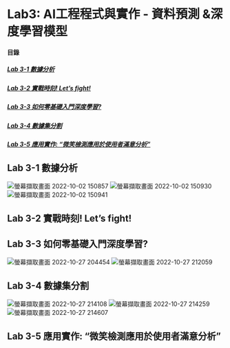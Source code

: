 # Lab3: AI工程程式與實作 - 資料預測 &深度學習模型

<a name="000"/>

#### 目錄

##### [Lab 3-1 數據分析](#001)
##### [Lab 3-2 實戰時刻! Let’s fight!](#002)
##### [Lab 3-3 如何零基礎入門深度學習?](#003)
##### [Lab 3-4 數據集分割](#004)
##### [Lab 3-5 應用實作:  “微笑檢測應用於使用者滿意分析”](#005)

<a name="001"/>

## Lab 3-1 數據分析

![螢幕擷取畫面 2022-10-02 150857](https://user-images.githubusercontent.com/89327102/193442610-c8189a2a-c96c-4b2f-84df-4a011343c68f.jpg)
![螢幕擷取畫面 2022-10-02 150930](https://user-images.githubusercontent.com/89327102/193442618-64614d1d-44d6-4ca3-ac18-836d69edab4e.jpg)
![螢幕擷取畫面 2022-10-02 150941](https://user-images.githubusercontent.com/89327102/193442623-7b618ad0-88a8-4fb3-83d0-c5b26ec3acda.jpg)

<a name="002"/>

## Lab 3-2 實戰時刻! Let’s fight!

<a name="003"/>

## Lab 3-3 如何零基礎入門深度學習?

![螢幕擷取畫面 2022-10-27 204454](https://user-images.githubusercontent.com/89327102/198295971-6debfe85-72e6-4ed5-857d-bd5ce3fdcd2b.jpg)
![螢幕擷取畫面 2022-10-27 212059](https://user-images.githubusercontent.com/89327102/198296068-a46cbcd1-0935-4056-a164-6de08e5d1362.jpg)


<a name="004"/>

## Lab 3-4 數據集分割

![螢幕擷取畫面 2022-10-27 214108](https://user-images.githubusercontent.com/89327102/198301877-9510621a-d66d-433c-8710-0c451dbcaf4a.jpg)
![螢幕擷取畫面 2022-10-27 214259](https://user-images.githubusercontent.com/89327102/198301935-7e3b7fef-bd20-4234-985e-caffa8d0abbe.jpg)
![螢幕擷取畫面 2022-10-27 214607](https://user-images.githubusercontent.com/89327102/198301993-af961fd3-cdae-49ce-8cd2-767e03fefa4d.jpg)

## Lab 3-5 應用實作:  “微笑檢測應用於使用者滿意分析”

<a name="005"/>
